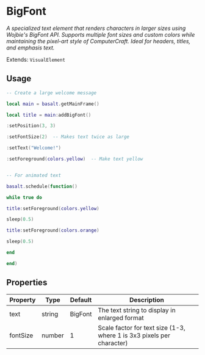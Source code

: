 # BigFont
_A specialized text element that renders characters in larger sizes using Wojbie's BigFont API. Supports multiple font sizes and custom colors while maintaining the pixel-art style of ComputerCraft. Ideal for headers, titles, and emphasis text._

Extends: `VisualElement`

## Usage
```lua
-- Create a large welcome message
```

```lua
local main = basalt.getMainFrame()
```

```lua
local title = main:addBigFont()
```

```lua
:setPosition(3, 3)
```

```lua
:setFontSize(2)  -- Makes text twice as large
```

```lua
:setText("Welcome!")
```

```lua
:setForeground(colors.yellow)  -- Make text yellow
```

```lua

```

```lua
-- For animated text
```

```lua
basalt.schedule(function()
```

```lua
while true do
```

```lua
title:setForeground(colors.yellow)
```

```lua
sleep(0.5)
```

```lua
title:setForeground(colors.orange)
```

```lua
sleep(0.5)
```

```lua
end
```

```lua
end)
```

## Properties

|Property|Type|Default|Description|
|---|---|---|---|
|text|string|BigFont|The text string to display in enlarged format|
|fontSize|number|1|Scale factor for text size (1-3, where 1 is 3x3 pixels per character)|
